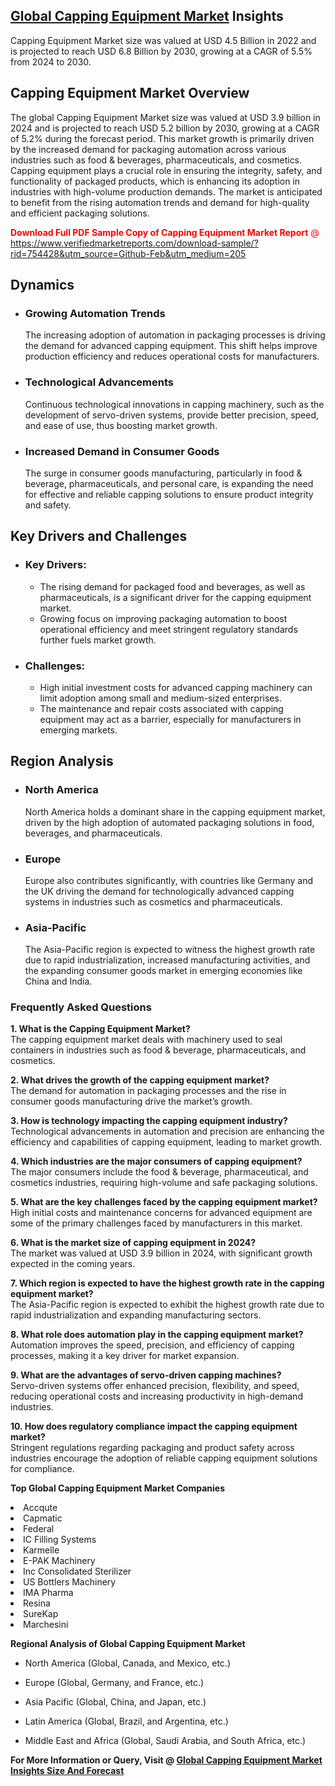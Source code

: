 <h2><a href="https://www.verifiedmarketreports.com/download-sample/?rid=754428&amp;utm_source=Github&amp;utm_medium=205" target="_blank">Global Capping Equipment Market</a> Insights</h2><p>Capping Equipment Market size was valued at USD 4.5 Billion in 2022 and is projected to reach USD 6.8 Billion by 2030, growing at a CAGR of 5.5% from 2024 to 2030.</p><p> <h2>Capping Equipment Market Overview</h2> <p>The global Capping Equipment Market size was valued at USD 3.9 billion in 2024 and is projected to reach USD 5.2 billion by 2030, growing at a CAGR of 5.2% during the forecast period. This market growth is primarily driven by the increased demand for packaging automation across various industries such as food & beverages, pharmaceuticals, and cosmetics. Capping equipment plays a crucial role in ensuring the integrity, safety, and functionality of packaged products, which is enhancing its adoption in industries with high-volume production demands. The market is anticipated to benefit from the rising automation trends and demand for high-quality and efficient packaging solutions.</p> <p><p><span class=""><span style="color: #ff0000;"><strong>Download Full PDF Sample Copy of Capping Equipment Market Report</strong> @ </span><a href="https://www.verifiedmarketreports.com/download-sample/?rid=754428&amp;utm_source=Github-Feb&amp;utm_medium=205" target="_blank">https://www.verifiedmarketreports.com/download-sample/?rid=754428&amp;utm_source=Github-Feb&amp;utm_medium=205</a></span></p></p> <h2>Dynamics</h2> <ul> <li><h3>Growing Automation Trends</h3> The increasing adoption of automation in packaging processes is driving the demand for advanced capping equipment. This shift helps improve production efficiency and reduces operational costs for manufacturers.</li> <li><h3>Technological Advancements</h3> Continuous technological innovations in capping machinery, such as the development of servo-driven systems, provide better precision, speed, and ease of use, thus boosting market growth.</li> <li><h3>Increased Demand in Consumer Goods</h3> The surge in consumer goods manufacturing, particularly in food & beverage, pharmaceuticals, and personal care, is expanding the need for effective and reliable capping solutions to ensure product integrity and safety.</li> </ul> <h2>Key Drivers and Challenges</h2> <ul> <li><h3>Key Drivers:</h3> <ul> <li>The rising demand for packaged food and beverages, as well as pharmaceuticals, is a significant driver for the capping equipment market.</li> <li>Growing focus on improving packaging automation to boost operational efficiency and meet stringent regulatory standards further fuels market growth.</li> </ul> </li> <li><h3>Challenges:</h3> <ul> <li>High initial investment costs for advanced capping machinery can limit adoption among small and medium-sized enterprises.</li> <li>The maintenance and repair costs associated with capping equipment may act as a barrier, especially for manufacturers in emerging markets.</li> </ul> </li> </ul> <h2>Region Analysis</h2> <ul> <li><h3>North America</h3> North America holds a dominant share in the capping equipment market, driven by the high adoption of automated packaging solutions in food, beverages, and pharmaceuticals.</li> <li><h3>Europe</h3> Europe also contributes significantly, with countries like Germany and the UK driving the demand for technologically advanced capping systems in industries such as cosmetics and pharmaceuticals.</li> <li><h3>Asia-Pacific</h3> The Asia-Pacific region is expected to witness the highest growth rate due to rapid industrialization, increased manufacturing activities, and the expanding consumer goods market in emerging economies like China and India.</li> </ul> <h3>Frequently Asked Questions</h3> <p><b>1. What is the Capping Equipment Market?</b><br> The capping equipment market deals with machinery used to seal containers in industries such as food & beverage, pharmaceuticals, and cosmetics.</p> <p><b>2. What drives the growth of the capping equipment market?</b><br> The demand for automation in packaging processes and the rise in consumer goods manufacturing drive the market’s growth.</p> <p><b>3. How is technology impacting the capping equipment industry?</b><br> Technological advancements in automation and precision are enhancing the efficiency and capabilities of capping equipment, leading to market growth.</p> <p><b>4. Which industries are the major consumers of capping equipment?</b><br> The major consumers include the food & beverage, pharmaceutical, and cosmetics industries, requiring high-volume and safe packaging solutions.</p> <p><b>5. What are the key challenges faced by the capping equipment market?</b><br> High initial costs and maintenance concerns for advanced equipment are some of the primary challenges faced by manufacturers in this market.</p> <p><b>6. What is the market size of capping equipment in 2024?</b><br> The market was valued at USD 3.9 billion in 2024, with significant growth expected in the coming years.</p> <p><b>7. Which region is expected to have the highest growth rate in the capping equipment market?</b><br> The Asia-Pacific region is expected to exhibit the highest growth rate due to rapid industrialization and expanding manufacturing sectors.</p> <p><b>8. What role does automation play in the capping equipment market?</b><br> Automation improves the speed, precision, and efficiency of capping processes, making it a key driver for market expansion.</p> <p><b>9. What are the advantages of servo-driven capping machines?</b><br> Servo-driven systems offer enhanced precision, flexibility, and speed, reducing operational costs and increasing productivity in high-demand industries.</p> <p><b>10. How does regulatory compliance impact the capping equipment market?</b><br> Stringent regulations regarding packaging and product safety across industries encourage the adoption of reliable capping equipment solutions for compliance.</p> </p><p><strong>Top Global Capping Equipment Market Companies</strong></p><div data-test-id=""><p><li>Accqute</li><li> Capmatic</li><li> Federal</li><li> IC Filling Systems</li><li> Karmelle</li><li> E-PAK Machinery</li><li> Inc Consolidated Sterilizer</li><li> US Bottlers Machinery</li><li> IMA Pharma</li><li> Resina</li><li> SureKap</li><li> Marchesini</li></p><div><strong>Regional Analysis of&nbsp;Global Capping Equipment Market</strong></div><ul><li dir="ltr"><p dir="ltr">North America&nbsp;(Global, Canada, and Mexico, etc.)</p></li><li dir="ltr"><p dir="ltr">Europe (Global, Germany, and France, etc.)</p></li><li dir="ltr"><p dir="ltr">Asia Pacific&nbsp;(Global, China, and Japan, etc.)</p></li><li dir="ltr"><p dir="ltr">Latin America&nbsp;(Global, Brazil, and Argentina, etc.)</p></li><li dir="ltr">Middle East and Africa&nbsp;(Global, Saudi Arabia, and South Africa, etc.)</li></ul><p><strong>For More Information or Query, Visit @&nbsp;</strong><strong><a href="https://www.verifiedmarketreports.com/product/capping-equipment-market/?utm_source=Github&amp;utm_medium=205" target="_blank">Global Capping Equipment Market Insights Size And Forecast</a></strong></p></div>
